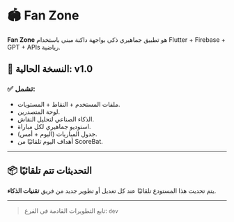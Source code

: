 # 🏟️ Fan Zone

**Fan Zone** هو تطبيق جماهيري ذكي بواجهة داكنة مبني باستخدام Flutter + Firebase + GPT + APIs رياضية.

## 🚀 النسخة الحالية: v1.0

### ✅ تشمل:
- ملفات المستخدم + النقاط + المستويات.
- لوحة المتصدرين.
- الذكاء الصناعي لتحليل النقاش.
- استوديو جماهيري لكل مباراة.
- جدول المباريات (اليوم + أمس).
- أهداف اليوم تلقائيًا من ScoreBat.

---

## 📦 التحديثات تتم تلقائيًا

يتم تحديث هذا المستودع تلقائيًا عند كل تعديل أو تطوير جديد من فريق **تقنيات الذكاء**.

---

> تابع التطويرات القادمة في الفرع: `dev`